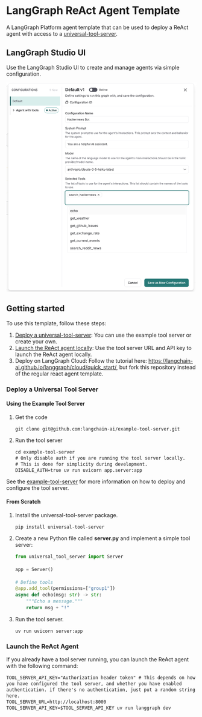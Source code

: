 # LangGraph ReAct Agent Template

A LangGraph Platform agent template that can be used to deploy a ReAct agent with access to a [universal-tool-server](https://github.com/langchain-ai/open-tool-server/).

## LangGraph Studio UI

Use the LangGraph Studio UI to create and manage agents via simple configuration.

![Configurable Agent](./static/studio_ui.png)

## Getting started

To use this template, follow these steps:

1. [Deploy a universal-tool-server](#deploy-a-universal-tool-server): You can use the example tool server or create your own.
2. [Launch the ReAct agent locally](#launch-the-react-agent): Use the tool server URL and API key to launch the ReAct agent locally.
3. Deploy on LangGraph Cloud: Follow the tutorial here: https://langchain-ai.github.io/langgraph/cloud/quick_start/, but fork this repository instead of the regular react agent template.

### Deploy a Universal Tool Server

#### Using the Example Tool Server

1. Get the code

    ```shell
    git clone git@github.com:langchain-ai/example-tool-server.git 
    ```

2. Run the tool server

    ```shell
    cd example-tool-server
    # Only disable auth if you are running the tool server locally.
    # This is done for simplicity during development.
    DISABLE_AUTH=true uv run uvicorn app.server:app  
    ```
   
See the [example-tool-server](https://github.com/langchain-ai/example-tool-server) for more information on how to deploy and configure the tool server.


#### From Scratch

1. Install the universal-tool-server package.

    ```shell
    pip install universal-tool-server
    ```

2. Create a new Python file called **server.py** and implement a simple tool server:

    ```python
    from universal_tool_server import Server

    app = Server()

    # Define tools
    @app.add_tool(permissions=["group1"])
    async def echo(msg: str) -> str:
        """Echo a message."""
        return msg + "!"
    ```

3. Run the tool server.

    ```shell
    uv run uvicorn server:app
    ```

### Launch the ReAct Agent

If you already have a tool server running, you can launch the ReAct agent with the following command:

```shell
TOOL_SERVER_API_KEY="Authorization header token" # This depends on how you have configured the tool server, and whether you have enabled authentication. if there's no authentication, just put a random string here.
TOOL_SERVER_URL=http://localhost:8000 TOOL_SERVER_API_KEY=$TOOL_SERVER_API_KEY uv run langgraph dev
```

